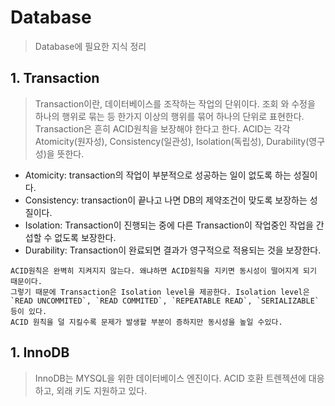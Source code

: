 # Database

> Database에 필요한 지식 정리



## 1. Transaction

> Transaction이란, 데이터베이스를 조작하는 작업의 단위이다. 조회 와 수정을 하나의 행위로 묶는 등 한가지 이상의 행위를 묶어 하나의 단위로 표현한다. Transaction은 흔히 ACID원칙을 보장해야 한다고 한다. ACID는 각각 Atomicity(원자성), Consistency(일관성), Isolation(독립성), Durability(영구성)을 뜻한다.




- Atomicity: transaction의 작업이 부분적으로 성공하는 일이 없도록 하는 성질이다.
- Consistency: transaction이 끝나고 나면 DB의 제약조건이 맞도록 보장하는 성질이다.
- Isolation: Transaction이 진행되는 중에 다른 Transaction이 작업중인 작업을 간섭할 수 없도록 보장한다.
- Durability: Transaction이 완료되면 결과가 영구적으로 적용되는 것을 보장한다.

```
ACID원칙은 완벽히 지켜지지 않는다. 왜냐하면 ACID원칙을 지키면 동시성이 떨어지게 되기 때문이다. 
그렇기 때문에 Transaction은 Isolation level을 제공한다. Isolation level은 
`READ UNCOMMITED`, `READ COMMITED`, `REPEATABLE READ`, `SERIALIZABLE` 등이 있다. 
ACID 원칙을 덜 지킬수록 문제가 발생할 부분이 증하지만 동시성을 높일 수있다.
```







## 1. InnoDB

> InnoDB는 MYSQL을 위한 데이터베이스 엔진이다. ACID 호환 트렌젝션에 대응하고, 외래 키도 지원하고 있다. 



